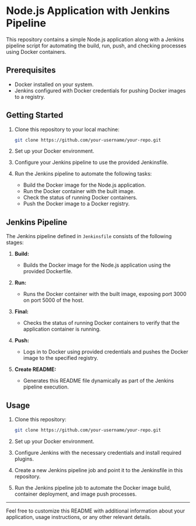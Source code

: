 # Node.js Application with Jenkins Pipeline

This repository contains a simple Node.js application along with a Jenkins pipeline script for automating the build, run, push, and checking processes using Docker containers.

## Prerequisites

- Docker installed on your system.
- Jenkins configured with Docker credentials for pushing Docker images to a registry.

## Getting Started

1. Clone this repository to your local machine:

   ```bash
   git clone https://github.com/your-username/your-repo.git
   ```

2. Set up your Docker environment.

3. Configure your Jenkins pipeline to use the provided Jenkinsfile.

4. Run the Jenkins pipeline to automate the following tasks:
   - Build the Docker image for the Node.js application.
   - Run the Docker container with the built image.
   - Check the status of running Docker containers.
   - Push the Docker image to a Docker registry.

## Jenkins Pipeline

The Jenkins pipeline defined in `Jenkinsfile` consists of the following stages:

1. **Build:**
   - Builds the Docker image for the Node.js application using the provided Dockerfile.

2. **Run:**
   - Runs the Docker container with the built image, exposing port 3000 on port 5000 of the host.

3. **Final:**
   - Checks the status of running Docker containers to verify that the application container is running.

4. **Push:**
   - Logs in to Docker using provided credentials and pushes the Docker image to the specified registry.

5. **Create README:**
   - Generates this README file dynamically as part of the Jenkins pipeline execution.

## Usage

1. Clone this repository:

   ```bash
   git clone https://github.com/your-username/your-repo.git
   ```

2. Set up your Docker environment.

3. Configure Jenkins with the necessary credentials and install required plugins.

4. Create a new Jenkins pipeline job and point it to the Jenkinsfile in this repository.

5. Run the Jenkins pipeline job to automate the Docker image build, container deployment, and image push processes.

---

Feel free to customize this README with additional information about your application, usage instructions, or any other relevant details.
